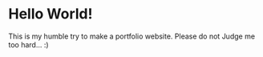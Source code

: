 # Hello World!

This is my humble try to make a portfolio website. Please do not Judge me too hard... :)
